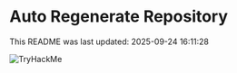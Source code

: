 # Auto Regenerate Repository

This README was last updated: 2025-09-24 16:11:28

 ![TryHackMe](https://tryhackme.com/badge/533634)